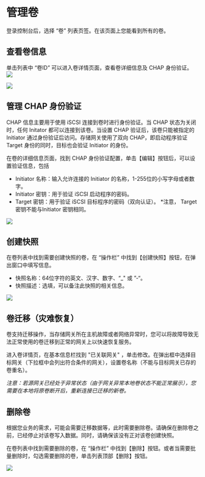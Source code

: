 # 管理卷
登录控制台后，选择 “卷” 列表页签。在该页面上您能看到所有的卷。

## 查看卷信息
单击列表中 “卷ID” 可以进入卷详情页面，查看卷详细信息及 CHAP 身份验证。
![](https://mc.qcloudimg.com/static/img/b0a6717aa638ed6938161f339e835d13/image.png)

![](https://mc.qcloudimg.com/static/img/13aa284cff43b4d4b23cea68281303ba/image.png)


## 管理 CHAP 身份验证
CHAP 信息主要用于使用 iSCSI 连接到卷时进行身份验证。当 CHAP 状态为关闭时，任何 Initator 都可以连接到该卷。当设置 CHAP 验证后，该卷只能被指定的 Initiator 通过身份验证后访问。存储网关使用了双向 CHAP，即启动程序验证 Target 身份的同时，目标也会验证 Initiator 的身份。

在卷的详细信息页面，找到 CHAP 身份验证配置，单击【编辑】按钮后，可以设置验证信息，包括

* Initiator 名称：输入允许连接的 Initiator 的名称，1-255位的小写字母或者数字。
* Initiator 密钥：用于验证 iSCSI 启动程序的密码。
* Target 密钥：用于验证 iSCSI 目标程序的密码（双向认证）。
*注意， Target 密钥不能与Initiator 密钥相同。

![](https://mc.qcloudimg.com/static/img/207a6b38c396b1267caae0d76ecdf98b/image.png)  


## 创建快照
在卷列表中找到需要创建快照的卷，在 “操作栏” 中找到【创建快照】按钮，在弹出窗口中填写信息。

* 快照名称：64位字符的英文、汉字、数字、“_" 或 ”-“。
* 快照描述：选填，可以备注此快照的相关信息。

![](https://mc.qcloudimg.com/static/img/8ea539bb452a76ffb25ea1cd1ba02287/image.png)

## 卷迁移（灾难恢复）
卷支持迁移操作，当存储网关所在主机故障或者网络异常时，您可以将故障导致无法正常使用的卷迁移到正常的网关上以快速恢复服务。

进入卷详情页，在基本信息栏找到 "已关联网关" ，单击修改。在弹出框中选择目标网关（下拉框中会列出符合条件的网关），设置卷名称（不能与目标网关已存的卷重名）。

*注意：若源网关已经处于异常状态（由于网关异常本地卷状态不能正常展示），您需要在本地将原卷断开后，重新连接已迁移的新卷。*


## 删除卷
根据您业务的需求，可能会需要迁移数据等，此时需要删除卷。请确保在删除卷之前，已经停止对该卷写入数据。同时，请确保该没有正对该卷创建快照。

在卷列表中找到需要删除的卷，在 “操作栏” 中找到【删除】按钮。或者当需要批量删除时，勾选需要删除的卷，单击列表顶部【删除】按钮。

![](https://mc.qcloudimg.com/static/img/0182179959242eb378a1e70a56a4acb4/image.png)




